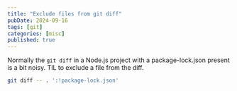 ```yaml
---
title: "Exclude files from git diff"
pubDate: 2024-09-16
tags: [git]
categories: [misc]
published: true
---
```


Normally the `git diff` in a Node.js project with a package-lock.json present is a bit noisy. TIL to exclude a file from the diff.

```bash
git diff -- . ':!package-lock.json'
```

